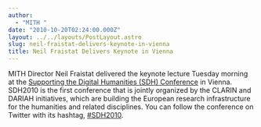 ```yaml
---
author:
  - "MITH "
date: "2010-10-20T02:24:00.000Z"
layout: ../../layouts/PostLayout.astro
slug: neil-fraistat-delivers-keynote-in-vienna
title: Neil Fraistat Delivers Keynote in Vienna
---
```


MITH Director Neil Fraistat delivered the keynote lecture Tuesday morning at the [Supporting the Digital Humanities (SDH) Conference](http://ztwweb.trans.univie.ac.at/sdh2010/index.php?q=75) in Vienna. SDH2010 is the first conference that is jointly organized by the CLARIN and DARIAH initiatives, which are building the European research infrastructure for the humanities and related disciplines. You can follow the conference on Twitter with its hashtag, [#SDH2010](http://twitter.com/search?q=%23sdh10).
